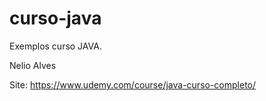 # curso-java
Exemplos curso JAVA.

Nelio Alves

Site: https://www.udemy.com/course/java-curso-completo/
